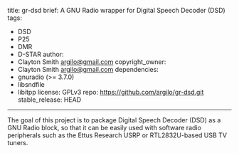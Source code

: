 title: gr-dsd
brief: A GNU Radio wrapper for Digital Speech Decoder (DSD)
tags:
  - DSD
  - P25
  - DMR
  - D-STAR
author:
  - Clayton Smith <argilo@gmail.com>
copyright_owner:
  - Clayton Smith <argilo@gmail.com>
dependencies:
  - gnuradio (>= 3.7.0)
  - libsndfile
  - libitpp
license: GPLv3
repo: https://github.com/argilo/gr-dsd.git
stable_release: HEAD
---
The goal of this project is to package Digital Speech Decoder (DSD) as
a GNU Radio block, so that it can be easily used with software radio
peripherals such as the Ettus Research USRP or RTL2832U-based USB TV
tuners.
